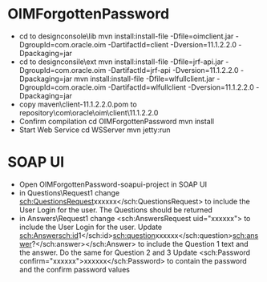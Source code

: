 OIMForgottenPassword
====================
* cd to designconsole\lib
  mvn install:install-file -Dfile=oimclient.jar -DgroupId=com.oracle.oim -DartifactId=client -Dversion=11.1.2.2.0 -Dpackaging=jar
* cd to designconsile\ext
  mvn install:install-file -Dfile=jrf-api.jar -DgroupId=com.oracle.oim -DartifactId=jrf-api -Dversion=11.1.2.2.0 -Dpackaging=jar
  mvn install:install-file -Dfile=wlfullclient.jar -DgroupId=com.oracle.oim -DartifactId=wlfullclient -Dversion=11.1.2.2.0 -Dpackaging=jar
* copy maven\client-11.1.2.2.0.pom to repository\com\oracle\oim\client\11.1.2.2.0
* Confirm compilation
  cd OIMForgottenPassword
  mvn install
* Start Web Service
  cd WSServer
  mvn jetty:run
  
SOAP UI
=======
* Open OIMForgottenPassword-soapui-project in SOAP UI
* in Questions\Request1 change <sch:QuestionsRequest>xxxxxx</sch:QuestionsRequest> to include the User Login for the user.
  The Questions should be returned
* in Answers\Request1  change <sch:AnswersRequest uid="xxxxxx"> to include the User Login for the user.
  Update <sch:Answer><sch:id>1</sch:id><sch:question>xxxxxx</sch:question><sch:answer>?</sch:answer></sch:Answer> to include the Question 1 text and the answer. Do the same for Question 2 and 3
  Update <sch:Password confirm="xxxxxx">xxxxxx</sch:Password> to contain the password and the confirm password values